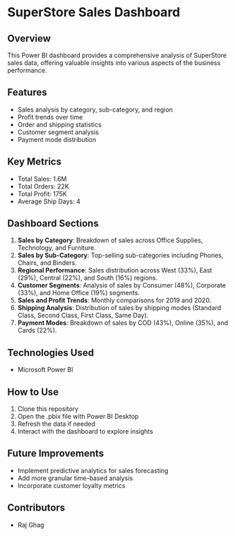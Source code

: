 # SuperStore Sales Dashboard

## Overview
This Power BI dashboard provides a comprehensive analysis of SuperStore sales data, offering valuable insights into various aspects of the business performance.

## Features
- Sales analysis by category, sub-category, and region
- Profit trends over time
- Order and shipping statistics
- Customer segment analysis
- Payment mode distribution

## Key Metrics
- Total Sales: 1.6M
- Total Orders: 22K
- Total Profit: 175K
- Average Ship Days: 4

## Dashboard Sections
1. **Sales by Category**: Breakdown of sales across Office Supplies, Technology, and Furniture.
2. **Sales by Sub-Category**: Top-selling sub-categories including Phones, Chairs, and Binders.
3. **Regional Performance**: Sales distribution across West (33%), East (29%), Central (22%), and South (16%) regions.
4. **Customer Segments**: Analysis of sales by Consumer (48%), Corporate (33%), and Home Office (19%) segments.
5. **Sales and Profit Trends**: Monthly comparisons for 2019 and 2020.
6. **Shipping Analysis**: Distribution of sales by shipping modes (Standard Class, Second Class, First Class, Same Day).
7. **Payment Modes**: Breakdown of sales by COD (43%), Online (35%), and Cards (22%).

## Technologies Used
- Microsoft Power BI

## How to Use
1. Clone this repository
2. Open the .pbix file with Power BI Desktop
3. Refresh the data if needed
4. Interact with the dashboard to explore insights

## Future Improvements
- Implement predictive analytics for sales forecasting
- Add more granular time-based analysis
- Incorporate customer loyalty metrics

## Contributors
- Raj Ghag

